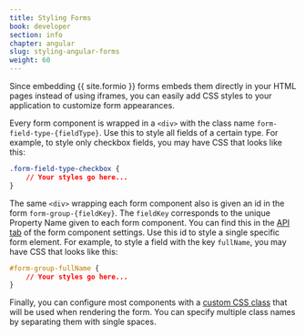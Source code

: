 ```yaml
---
title: Styling Forms
book: developer
section: info
chapter: angular
slug: styling-angular-forms
weight: 60
---
```

Since embedding {{ site.formio }} forms embeds them directly in your HTML pages instead of using iframes, you can easily add CSS styles to your application to customize form appearances.

Every form component is wrapped in a `<div>` with the class name `form-field-type-{fieldType}`. Use this to style all fields of a certain type. For example, to style only checkbox fields, you may have CSS that looks like this:

```css
.form-field-type-checkbox {
    // Your styles go here...
}
```

The same `<div>` wrapping each form component also is given an id in the form `form-group-{fieldKey}`. The `fieldKey` corresponds to the unique Property Name given to each form component. You can find this in the [API tab](/userguide/form-components/#component-api) of the form component settings. Use this id to style a single specific form element. For example, to style a field with the key `fullName`, you may have CSS that looks like this:

```css
#form-group-fullName {
    // Your styles go here...
}
```

Finally, you can configure most components with a [custom CSS class](http://localhost:4000/userguide/#custom-css-class) that will be used when rendering the form. You can specify multiple class names by separating them with single spaces.
